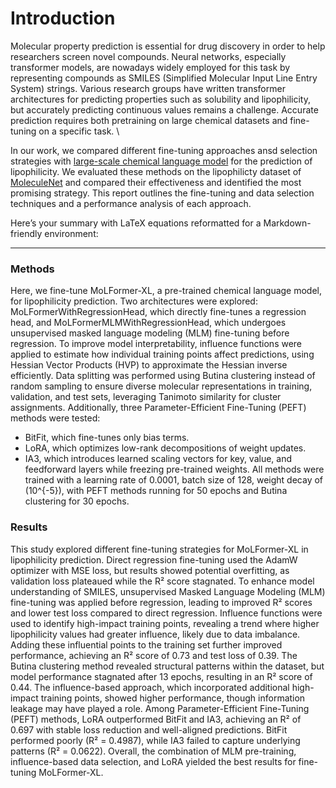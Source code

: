 # Introduction
Molecular property prediction is essential for drug discovery in order to help researchers screen novel compounds. Neural networks, especially transformer models, are nowadays widely employed for this task by representing compounds as SMILES (Simplified Molecular Input Line Entry System) strings. Various research groups have written transformer architectures for predicting properties such as solubility and lipophilicity, but accurately predicting continuous values remains a challenge. Accurate prediction requires both pretraining on large chemical datasets and fine-tuning on a specific task. \\

In our work, we compared different fine-tuning approaches ansd selection strategies with [large-scale chemical language model](https://huggingface.co/ibm-research/MoLFormer-XL-both-10pct) for the prediction of lipophilicity. We evaluated these methods on the lipophilicty dataset of [MoleculeNet](https://moleculenet.org/datasets-1) and compared their effectiveness and identified the most promising strategy. This report outlines the fine-tuning and data selection techniques and a performance analysis of each approach.

Here’s your summary with LaTeX equations reformatted for a Markdown-friendly environment:  

---

### Methods  

Here, we fine-tune MoLFormer-XL, a pre-trained chemical language model, for lipophilicity prediction. Two architectures were explored: MoLFormerWithRegressionHead, which directly fine-tunes a regression head, and MoLFormerMLMWithRegressionHead, which undergoes unsupervised masked language modeling (MLM) fine-tuning before regression. To improve model interpretability, influence functions were applied to estimate how individual training points affect predictions, using Hessian Vector Products (HVP) to approximate the Hessian inverse efficiently. Data splitting was performed using Butina clustering instead of random sampling to ensure diverse molecular representations in training, validation, and test sets, leveraging Tanimoto similarity for cluster assignments. Additionally, three Parameter-Efficient Fine-Tuning (PEFT) methods were tested: 
- BitFit, which fine-tunes only bias terms.
- LoRA, which optimizes low-rank decompositions of weight updates.
- IA3, which introduces learned scaling vectors for key, value, and feedforward layers while freezing pre-trained weights.
All methods were trained with a learning rate of 0.0001, batch size of 128, weight decay of \(10^{-5}\), with PEFT methods running for 50 epochs and Butina clustering for 30 epochs.

### Results

This study explored different fine-tuning strategies for MoLFormer-XL in lipophilicity prediction. Direct regression fine-tuning used the AdamW optimizer with MSE loss, but results showed potential overfitting, as validation loss plateaued while the R² score stagnated. To enhance model understanding of SMILES, unsupervised Masked Language Modeling (MLM) fine-tuning was applied before regression, leading to improved R² scores and lower test loss compared to direct regression. Influence functions were used to identify high-impact training points, revealing a trend where higher lipophilicity values had greater influence, likely due to data imbalance. Adding these influential points to the training set further improved performance, achieving an R² score of 0.73 and test loss of 0.39. The Butina clustering method revealed structural patterns within the dataset, but model performance stagnated after 13 epochs, resulting in an R² score of 0.44. The influence-based approach, which incorporated additional high-impact training points, showed higher performance, though information leakage may have played a role. Among Parameter-Efficient Fine-Tuning (PEFT) methods, LoRA outperformed BitFit and IA3, achieving an R² of 0.697 with stable loss reduction and well-aligned predictions. BitFit performed poorly (R² = 0.4987), while IA3 failed to capture underlying patterns (R² = 0.0622). Overall, the combination of MLM pre-training, influence-based data selection, and LoRA yielded the best results for fine-tuning MoLFormer-XL.
